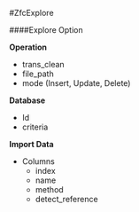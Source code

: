 #ZfcExplore


####Explore Option

**Operation**
* trans_clean
* file_path
* mode (Insert, Update, Delete)

**Database**
* Id
* criteria

**Import Data**
* Columns
    * index
    * name
    * method
    * detect_reference
